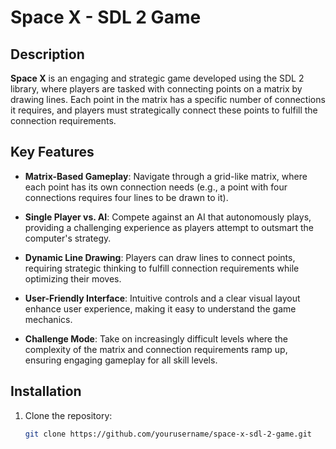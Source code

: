 # Space X - SDL 2 Game

## Description
**Space X** is an engaging and strategic game developed using the SDL 2 library, where players are tasked with connecting points on a matrix by drawing lines. Each point in the matrix has a specific number of connections it requires, and players must strategically connect these points to fulfill the connection requirements.

## Key Features
- **Matrix-Based Gameplay**: Navigate through a grid-like matrix, where each point has its own connection needs (e.g., a point with four connections requires four lines to be drawn to it).
  
- **Single Player vs. AI**: Compete against an AI that autonomously plays, providing a challenging experience as players attempt to outsmart the computer's strategy.
  
- **Dynamic Line Drawing**: Players can draw lines to connect points, requiring strategic thinking to fulfill connection requirements while optimizing their moves.
  
- **User-Friendly Interface**: Intuitive controls and a clear visual layout enhance user experience, making it easy to understand the game mechanics.
  
- **Challenge Mode**: Take on increasingly difficult levels where the complexity of the matrix and connection requirements ramp up, ensuring engaging gameplay for all skill levels.

## Installation
1. Clone the repository:
   ```bash
   git clone https://github.com/yourusername/space-x-sdl-2-game.git
